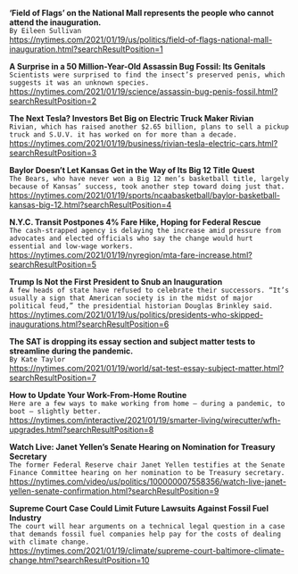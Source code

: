 **‘Field of Flags’ on the National Mall represents the people who cannot attend the inauguration.**\
`By Eileen Sullivan`\
https://nytimes.com/2021/01/19/us/politics/field-of-flags-national-mall-inauguration.html?searchResultPosition=1

**A Surprise in a 50 Million-Year-Old Assassin Bug Fossil: Its Genitals**\
`Scientists were surprised to find the insect’s preserved penis, which suggests it was an unknown species.`\
https://nytimes.com/2021/01/19/science/assassin-bug-penis-fossil.html?searchResultPosition=2

**The Next Tesla? Investors Bet Big on Electric Truck Maker Rivian**\
`Rivian, which has raised another $2.65 billion, plans to sell a pickup truck and S.U.V. it has worked on for more than a decade.`\
https://nytimes.com/2021/01/19/business/rivian-tesla-electric-cars.html?searchResultPosition=3

**Baylor Doesn’t Let Kansas Get in the Way of Its Big 12 Title Quest**\
`The Bears, who have never won a Big 12 men’s basketball title, largely because of Kansas’ success, took another step toward doing just that.`\
https://nytimes.com/2021/01/19/sports/ncaabasketball/baylor-basketball-kansas-big-12.html?searchResultPosition=4

**N.Y.C. Transit Postpones 4% Fare Hike, Hoping for Federal Rescue**\
`The cash-strapped agency is delaying the increase amid pressure from advocates and elected officials who say the change would hurt essential and low-wage workers.`\
https://nytimes.com/2021/01/19/nyregion/mta-fare-increase.html?searchResultPosition=5

**Trump Is Not the First President to Snub an Inauguration**\
`A few heads of state have refused to celebrate their successors. “It’s usually a sign that American society is in the midst of major political feud,” the presidential historian Douglas Brinkley said.`\
https://nytimes.com/2021/01/19/us/politics/presidents-who-skipped-inaugurations.html?searchResultPosition=6

**The SAT is dropping its essay section and subject matter tests to streamline during the pandemic.**\
`By Kate Taylor`\
https://nytimes.com/2021/01/19/world/sat-test-essay-subject-matter.html?searchResultPosition=7

**How to Update Your Work-From-Home Routine**\
`Here are a few ways to make working from home — during a pandemic, to boot — slightly better.`\
https://nytimes.com/interactive/2021/01/19/smarter-living/wirecutter/wfh-upgrades.html?searchResultPosition=8

**Watch Live: Janet Yellen’s Senate Hearing on Nomination for Treasury Secretary**\
`The former Federal Reserve chair Janet Yellen testifies at the Senate Finance Committee hearing on her nomination to be Treasury secretary.`\
https://nytimes.com/video/us/politics/100000007558356/watch-live-janet-yellen-senate-confirmation.html?searchResultPosition=9

**Supreme Court Case Could Limit Future Lawsuits Against Fossil Fuel Industry**\
`The court will hear arguments on a technical legal question in a case that demands fossil fuel companies help pay for the costs of dealing with climate change.`\
https://nytimes.com/2021/01/19/climate/supreme-court-baltimore-climate-change.html?searchResultPosition=10

